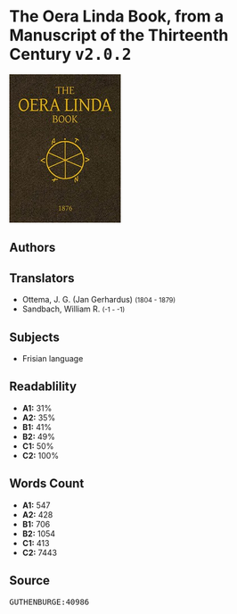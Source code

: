 # The Oera Linda Book, from a Manuscript of the Thirteenth Century <kbd>v2.0.2</kbd>

![](./cover.medium.jpg "")

## Authors



## Translators


 - Ottema, J. G. (Jan Gerhardus) <small>(1804 - 1879)</small>
 - Sandbach, William R. <small>(-1 - -1)</small>

## Subjects


 - Frisian language

## Readablility


 - **A1:** 31%
 - **A2:** 35%
 - **B1:** 41%
 - **B2:** 49%
 - **C1:** 50%
 - **C2:** 100%

## Words Count


 - **A1:** 547
 - **A2:** 428
 - **B1:** 706
 - **B2:** 1054
 - **C1:** 413
 - **C2:** 7443

## Source


<kbd>GUTHENBURGE:40986</kbd>
